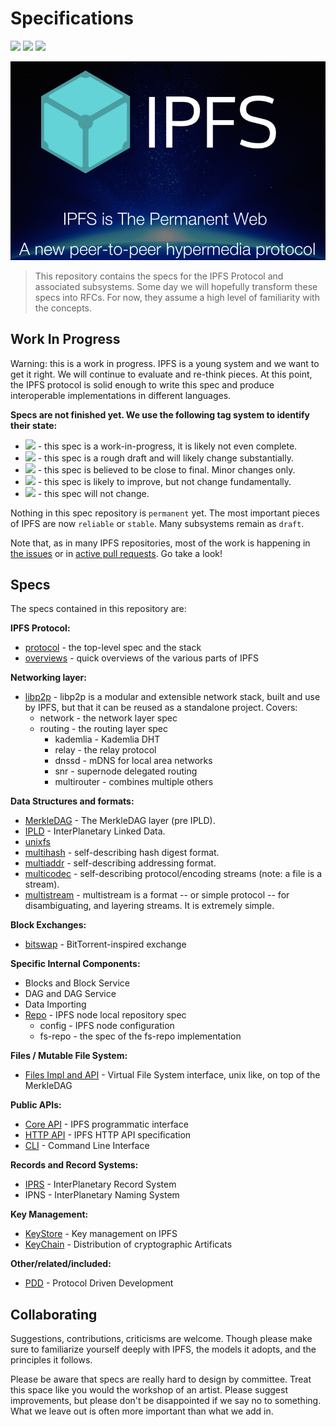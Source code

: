 Specifications
==============

[![](https://img.shields.io/badge/made%20by-Protocol%20Labs-blue.svg?style=flat-square)](http://ipn.io)
[![](https://img.shields.io/badge/project-IPFS-blue.svg?style=flat-square)](http://ipfs.io/)
[![](https://img.shields.io/badge/freenode-%23ipfs-blue.svg?style=flat-square)](http://webchat.freenode.net/?channels=%23ipfs)

![](media-artifacts/ipfs-splash.png)

> This repository contains the specs for the IPFS Protocol and associated subsystems. Some day we will hopefully transform these specs into RFCs. For now, they assume a high level of familiarity with the concepts.

## Work In Progress

Warning: this is a work in progress. IPFS is a young system and we want to get it right. We will continue to evaluate and re-think pieces. At this point, the IPFS protocol is solid enough to write this spec and produce interoperable implementations in different languages.

**Specs are not finished yet. We use the following tag system to identify their state:**

- ![](https://img.shields.io/badge/status-wip-orange.svg?style=flat-square) - this spec is a work-in-progress, it is likely not even complete.
- ![](https://img.shields.io/badge/status-draft-yellow.svg?style=flat-square) - this spec is a rough draft and will likely change substantially.
- ![](https://img.shields.io/badge/status-reliable-green.svg?style=flat-square) - this spec is believed to be close to final. Minor changes only.
- ![](https://img.shields.io/badge/status-stable-brightgreen.svg?style=flat-square) - this spec is likely to improve, but not change fundamentally.
- ![](https://img.shields.io/badge/status-permanent-blue.svg?style=flat-square) - this spec will not change.

Nothing in this spec repository is `permanent` yet. The most important pieces of IPFS are now `reliable` or `stable`. Many subsystems remain as `draft`.

Note that, as in many IPFS repositories, most of the work is happening in [the issues](https://github.com/ipfs/specs/issues/) or in [active pull requests](https://github.com/ipfs/specs/pulls/). Go take a look!

## Specs

The specs contained in this repository are:

**IPFS Protocol:**
- [protocol](/architecture) - the top-level spec and the stack
- [overviews](/overviews) - quick overviews of the various parts of IPFS

**Networking layer:**
- [libp2p](/libp2p) - libp2p is a modular and extensible network stack, built and use by IPFS, but that it can be reused as a standalone project. Covers:
  - network - the network layer spec
  - routing - the routing layer spec
    - kademlia - Kademlia DHT
    - relay - the relay protocol
    - dnssd - mDNS for local area networks
    - snr - supernode delegated routing
    - multirouter - combines multiple others

**Data Structures and formats:**
- [MerkleDAG](/merkledag) - The MerkleDAG layer (pre IPLD).
- [IPLD](/ipld) - InterPlanetary Linked Data.
- [unixfs](/unixfs)
- [multihash](https://github.com/jbenet/multihash) - self-describing hash digest format.
- [multiaddr](https://github.com/jbenet/multiaddr) - self-describing addressing format.
- [multicodec](https://github.com/jbenet/multicodec) - self-describing protocol/encoding streams (note: a file is a stream).
- [multistream](https://github.com/jbenet/multistream) - multistream is a format -- or simple protocol -- for disambiguating, and layering streams. It is extremely simple.

**Block Exchanges:**
- [bitswap](/bitswap) - BitTorrent-inspired exchange

**Specific Internal Components:**
- Blocks and Block Service
- DAG and DAG Service
- Data Importing
- [Repo](/repo) - IPFS node local repository spec
  - config - IPFS node configuration
  - fs-repo - the spec of the fs-repo implementation

**Files / Mutable File System:**
- [Files Impl and API](/files) - Virtual File System interface, unix like, on top of the MerkleDAG

**Public APIs:**
- [Core API](/public-api/core) - IPFS programmatic interface
- [HTTP API](https://github.com/ipfs/http-api-spec) - IPFS HTTP API specification
- [CLI](/public-api/cli) - Command Line Interface

**Records and Record Systems:**
- [IPRS](/iprs-interplanetary-record-system) - InterPlanetary Record System
- IPNS - InterPlanetary Naming System

**Key Management:**
- [KeyStore](/keystore) - Key management on IPFS
- [KeyChain](/keychain) - Distribution of cryptographic Artificats

**Other/related/included:**
- [PDD](/pdd-protocol-driven-development) - Protocol Driven Development

## Collaborating

Suggestions, contributions, criticisms are welcome. Though please make sure to familiarize yourself deeply with IPFS, the models it adopts, and the principles it follows.

Please be aware that specs are really hard to design by committee. Treat this space like you would the workshop of an artist. Please suggest improvements, but please don't be disappointed if we say no to something. What we leave out is often more important than what we add in.
